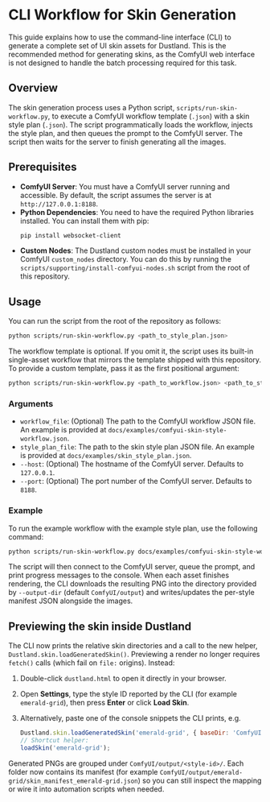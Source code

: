 # CLI Workflow for Skin Generation

This guide explains how to use the command-line interface (CLI) to generate a complete set of UI skin assets for Dustland. This is the recommended method for generating skins, as the ComfyUI web interface is not designed to handle the batch processing required for this task.

## Overview

The skin generation process uses a Python script, `scripts/run-skin-workflow.py`, to execute a ComfyUI workflow template (`.json`) with a skin style plan (`.json`). The script programmatically loads the workflow, injects the style plan, and then queues the prompt to the ComfyUI server. The script then waits for the server to finish generating all the images.

## Prerequisites

- **ComfyUI Server**: You must have a ComfyUI server running and accessible. By default, the script assumes the server is at `http://127.0.0.1:8188`.
- **Python Dependencies**: You need to have the required Python libraries installed. You can install them with pip:
  ```bash
  pip install websocket-client
  ```
- **Custom Nodes**: The Dustland custom nodes must be installed in your ComfyUI `custom_nodes` directory. You can do this by running the `scripts/supporting/install-comfyui-nodes.sh` script from the root of this repository.

## Usage

You can run the script from the root of the repository as follows:

```bash
python scripts/run-skin-workflow.py <path_to_style_plan.json>
```

The workflow template is optional. If you omit it, the script uses its built-in single-asset workflow that mirrors the template shipped with this repository. To provide a custom template, pass it as the first positional argument:

```bash
python scripts/run-skin-workflow.py <path_to_workflow.json> <path_to_style_plan.json>
```

### Arguments

- `workflow_file`: (Optional) The path to the ComfyUI workflow JSON file. An example is provided at `docs/examples/comfyui-skin-style-workflow.json`.
- `style_plan_file`: The path to the skin style plan JSON file. An example is provided at `docs/examples/skin_style_plan.json`.
- `--host`: (Optional) The hostname of the ComfyUI server. Defaults to `127.0.0.1`.
- `--port`: (Optional) The port number of the ComfyUI server. Defaults to `8188`.

### Example

To run the example workflow with the example style plan, use the following command:

```bash
python scripts/run-skin-workflow.py docs/examples/comfyui-skin-style-workflow.json docs/examples/skin_style_plan.json
```

The script will then connect to the ComfyUI server, queue the prompt, and print progress messages to the console. When each asset finishes rendering, the CLI downloads the resulting PNG into the directory provided by `--output-dir` (default `ComfyUI/output`) and writes/updates the per-style manifest JSON alongside the images.

## Previewing the skin inside Dustland

The CLI now prints the relative skin directories and a call to the new helper, `Dustland.skin.loadGeneratedSkin()`. Previewing a render no longer requires `fetch()` calls (which fail on `file:` origins). Instead:

1. Double-click `dustland.html` to open it directly in your browser.
2. Open **Settings**, type the style ID reported by the CLI (for example `emerald-grid`), then press **Enter** or click **Load Skin**.
3. Alternatively, paste one of the console snippets the CLI prints, e.g.

   ```js
   Dustland.skin.loadGeneratedSkin('emerald-grid', { baseDir: 'ComfyUI/output' });
   // Shortcut helper:
   loadSkin('emerald-grid');
   ```

Generated PNGs are grouped under `ComfyUI/output/<style-id>/`. Each folder now contains its manifest (for example `ComfyUI/output/emerald-grid/skin_manifest_emerald-grid.json`) so you can still inspect the mapping or wire it into automation scripts when needed.
